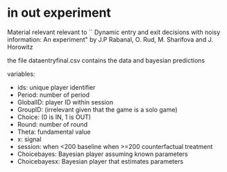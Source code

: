 # in out experiment
Material relevant relevant to `` Dynamic entry and exit decisions with noisy information: An experiment" by J.P Rabanal, O. Rud, M. Sharifova and J. Horowitz

the file dataentryfinal.csv contains the data and bayesian predictions

variables: 
- ids: unique player identifier
- Period: number of period
- GlobalID: player ID within session
- GroupID: (irrelevant given that the game is a solo game) 
- Choice: (0 is IN, 1 is OUT)
- Round: number of round
- Theta: fundamental value
- x: signal
- session: when <200 baseline when >=200 counterfactual treatment 
- Choicebayes: Bayesian player assuming known parameters
- Choicebayesx: Bayesian player that estimates parameters
